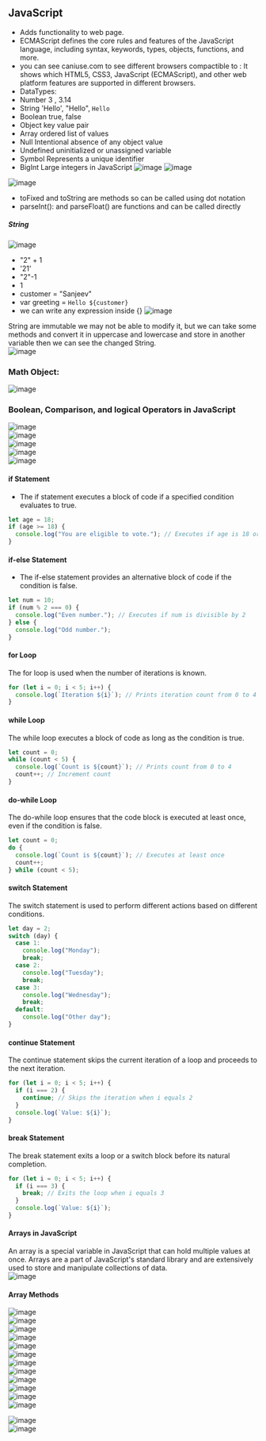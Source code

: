 ## JavaScript  
- Adds functionality to web page.
- ECMAScript defines the core rules and features of the JavaScript language, including syntax, keywords, types, objects, functions, and more.
- you can see caniuse.com to see different browsers compactible to : It shows which HTML5, CSS3, JavaScript (ECMAScript), and other web platform features are supported in different browsers.
- DataTypes:  
- Number 3 , 3.14  
- String 'Hello', "Hello", `Hello`  
- Boolean true, false    
- Object key value pair  
- Array ordered list of values  
- Null Intentional absence of any object value  
- Undefined uninitialized or unassigned variable  
- Symbol Represents a unique identifier  
- BigInt Large integers in JavaScript
![image](https://github.com/user-attachments/assets/a09e2684-b566-4f7a-8ef2-45a533805d6c)
![image](https://github.com/user-attachments/assets/c9d2648d-bb98-4b1c-91e3-68a36b4134bb)

![image](https://github.com/user-attachments/assets/b3902e34-4b5e-438c-a570-b5355bca0ec4)  
- toFixed and toString are methods so can be called using dot notation  
- parseInt(): and parseFloat() are functions and can be called directly

##### String  
![image](https://github.com/user-attachments/assets/7eb4a8a4-2ab4-4d44-a12e-e4e216301857)  
- "2" + 1
- '21'
- "2"-1
- 1
- customer = "Sanjeev"
- var greeting = `Hello ${customer}`
- we can write any expression inside {}
![image](https://github.com/user-attachments/assets/8c2fbc11-f5e8-4361-9b90-3bb05ebd7c4b)

String are immutable we may not be able to modify it, but we can take some methods and convert it in uppercase and lowercase and store in another variable then we can see the changed String.  
![image](https://github.com/user-attachments/assets/d6a01c91-aa0f-4bf7-88db-44a7a31aae33)  

### Math Object:  
![image](https://github.com/user-attachments/assets/55cb774d-669e-4935-a1d1-9afe7dac4cba)  

### Boolean, Comparison, and logical Operators in JavaScript  
![image](https://github.com/user-attachments/assets/ce761007-c4d4-4cf1-a6ad-92b54afc67b5)  
![image](https://github.com/user-attachments/assets/662851fd-2383-430e-99f6-f67c5897f78e)  
![image](https://github.com/user-attachments/assets/d9d5bac9-bbc3-4f8a-b548-68e15a629e34)  
![image](https://github.com/user-attachments/assets/0cd453b4-d2c6-410f-bef5-b85cb74bccc9)  
![image](https://github.com/user-attachments/assets/6f71163b-947b-495a-ba17-33b0858c1fc2)  
#### if Statement  
- The if statement executes a block of code if a specified condition evaluates to true.
```javaScript
let age = 18;
if (age >= 18) {
  console.log("You are eligible to vote."); // Executes if age is 18 or greater
}
```
#### if-else Statement  
- The if-else statement provides an alternative block of code if the condition is false.
```javaScript
let num = 10;
if (num % 2 === 0) {
  console.log("Even number."); // Executes if num is divisible by 2
} else {
  console.log("Odd number.");
}

```
#### for Loop  
The for loop is used when the number of iterations is known.  
```javaScript
for (let i = 0; i < 5; i++) {
  console.log(`Iteration ${i}`); // Prints iteration count from 0 to 4
}

```
#### while Loop  
The while loop executes a block of code as long as the condition is true.  
```javaScript
let count = 0;
while (count < 5) {
  console.log(`Count is ${count}`); // Prints count from 0 to 4
  count++; // Increment count
}

```
#### do-while Loop  
The do-while loop ensures that the code block is executed at least once, even if the condition is false.  
```javaScript
let count = 0;
do {
  console.log(`Count is ${count}`); // Executes at least once
  count++;
} while (count < 5);

```
#### switch Statement  
The switch statement is used to perform different actions based on different conditions.  
```javaScript
let day = 2;
switch (day) {
  case 1:
    console.log("Monday");
    break;
  case 2:
    console.log("Tuesday");
    break;
  case 3:
    console.log("Wednesday");
    break;
  default:
    console.log("Other day");
}
```
#### continue Statement  
The continue statement skips the current iteration of a loop and proceeds to the next iteration.  
```JavaScript
for (let i = 0; i < 5; i++) {
  if (i === 2) {
    continue; // Skips the iteration when i equals 2
  }
  console.log(`Value: ${i}`);
}
```
#### break Statement  
The break statement exits a loop or a switch block before its natural completion.  
```JavaScript
for (let i = 0; i < 5; i++) {
  if (i === 3) {
    break; // Exits the loop when i equals 3
  }
  console.log(`Value: ${i}`);
}
```
#### Arrays in JavaScript  
An array is a special variable in JavaScript that can hold multiple values at once. Arrays are a part of JavaScript's standard library and are extensively used to store and manipulate collections of data.  
![image](https://github.com/user-attachments/assets/fb82f307-9275-4d7d-b6fe-354799dd6e80)  
#### Array Methods  
![image](https://github.com/user-attachments/assets/58abf194-e1fb-4c07-9140-0a0a957bca97)  
![image](https://github.com/user-attachments/assets/575392bf-0e8e-4303-b89f-b833d13d92f3)  
![image](https://github.com/user-attachments/assets/00333db3-0c10-4f82-8f80-7800910a4e7e)  
![image](https://github.com/user-attachments/assets/6ad59fc6-ce69-4f8f-958b-df294f944d71)  
![image](https://github.com/user-attachments/assets/dad8f52a-153b-477f-865d-36b0aafc82db)  
![image](https://github.com/user-attachments/assets/522fbd03-e3ad-428b-8c26-4f5b5d005338)  
![image](https://github.com/user-attachments/assets/81091ed1-e675-4e9e-a023-0aa4184c9604)  
![image](https://github.com/user-attachments/assets/fefa066c-1d7c-45c3-b3db-ed8d3199f423)  
![image](https://github.com/user-attachments/assets/965d5d82-2af3-4bf5-93b3-a198ba123f03)  
![image](https://github.com/user-attachments/assets/85573b4e-7638-4b66-bc24-22b43afef1e2)  
![image](https://github.com/user-attachments/assets/30046b15-9ff0-45b3-a6f3-68c7117e0334)  
![image](https://github.com/user-attachments/assets/3abfb10c-5122-4bea-a544-bc1f0854fcf0)  




![image](https://github.com/user-attachments/assets/36eb2662-012c-4071-af4a-61227017adc7)  
![image](https://github.com/user-attachments/assets/2c2947bf-71d5-4519-ba9b-6af8e82ca6d5)  





 















